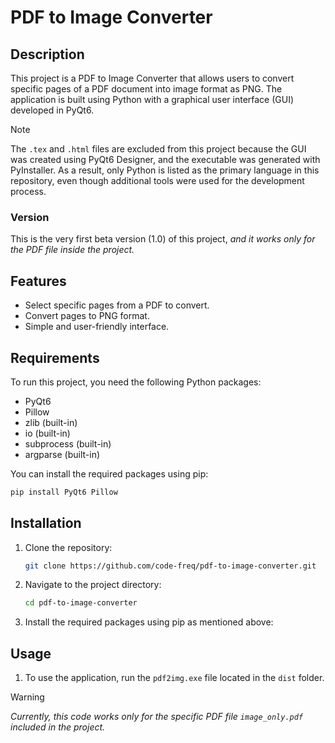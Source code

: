 # PDF to Image Converter

## Description
This project is a PDF to Image Converter that allows users to convert specific pages of a PDF document into image format as PNG. The application is built using Python with a graphical user interface (GUI) developed in PyQt6. 

> [!NOTE]
> The ```.tex``` and ```.html``` files are excluded from this project because the GUI was created using PyQt6 Designer, and the executable was generated with PyInstaller. As a result, only Python is listed as the primary language in this repository, even though additional tools were used for the development process.

### Version
This is the very first beta version (1.0) of this project, _and it works only for the PDF file inside the project._

## Features
- Select specific pages from a PDF to convert.
- Convert pages to PNG format.
- Simple and user-friendly interface.

## Requirements
To run this project, you need the following Python packages:
- PyQt6
- Pillow
- zlib (built-in)
- io (built-in)
- subprocess (built-in)
- argparse (built-in)

You can install the required packages using pip:

```bash
pip install PyQt6 Pillow
```
## Installation
1. Clone the repository:
   ```bash
   git clone https://github.com/code-freq/pdf-to-image-converter.git
   ```
2. Navigate to the project directory:
   ```bash
   cd pdf-to-image-converter
   ```
3. Install the required packages using pip as mentioned above:
   
## Usage
1. To use the application, run the ```pdf2img.exe``` file located in the ```dist``` folder.

> [!WARNING]
> *Currently, this code works only for the specific PDF file _```image_only.pdf```_ included in the project.*

